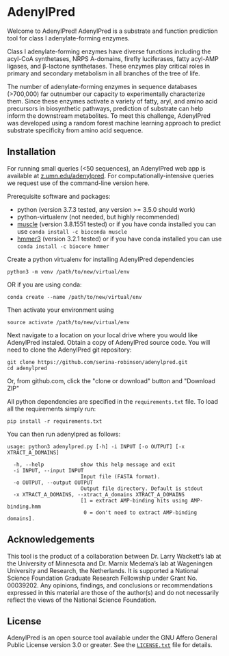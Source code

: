 AdenylPred
===========
Welcome to AdenylPred! AdenylPred is a substrate and function prediction tool for class I adenylate-forming enzymes.

Class I adenylate-forming enzymes have diverse functions including the acyl-CoA synthetases, NRPS A-domains, firefly luciferases, fatty acyl-AMP ligases, and β-lactone synthetases. These enzymes play critical roles in primary and secondary metabolism in all branches of the tree of life.

The number of adenylate-forming enzymes in sequence databases (>700,000) far outnumber our capacity to experimentally characterize them. Since these enzymes activate a variety of fatty, aryl, and amino acid precursors in biosynthetic pathways, prediction of substrate can help inform the downstream metabolites. To meet this challenge, AdenylPred was developed using a random forest machine learning approach to predict substrate specificity from amino acid sequence.

Installation
------------
For running small queries (<50 sequences), an AdenylPred web app is available at [z.umn.edu/adenylpred](z.umn.edu/adenylpred). For computationally-intensive queries we request use of the command-line version here.

Prerequisite software and packages:
* python (version 3.7.3 tested, any version >= 3.5.0 should work)
* python-virtualenv (not needed, but highly recommended)
* [muscle](http://www.drive5.com/muscle/downloads.htm) (version 3.8.1551 tested) or if you have conda installed you can use `conda install -c bioconda muscle `
* [hmmer3](http://hmmer.org/) (version 3.2.1 tested) or if you have conda installed you can use `conda install -c biocore hmmer`

Create a python virtualenv for installing AdenylPred dependencies

```
python3 -m venv /path/to/new/virtual/env
``` 
OR if you are using conda:
```
conda create --name /path/to/new/virtual/env
```
Then activate your environment using
```
source activate /path/to/new/virtual/env
```

Next navigate to a location on your local drive where you would like AdenylPred instaled. Obtain a copy of AdenylPred source code. You will need to clone the AdenylPred git repository:

```
git clone https://github.com/serina-robinson/adenylpred.git
cd adenylpred
```

Or, from github.com, click the "clone or download" button and "Download ZIP"

All python dependencies are specified in the `requirements.txt` file. To load all the requirements simply run:
```
pip install -r requirements.txt
```

You can then run adenylpred as follows:

```
usage: python3 adenylpred.py [-h] -i INPUT [-o OUTPUT] [-x XTRACT_A_DOMAINS]

  -h, --help            show this help message and exit
  -i INPUT, --input INPUT
                        Input file (FASTA format).
  -o OUTPUT, --output OUTPUT
                        Output file directory. Default is stdout
  -x XTRACT_A_DOMAINS, --xtract_A_domains XTRACT_A_DOMAINS
                        [1 = extract AMP-binding hits using AMP-binding.hmm
                         0 = don't need to extract AMP-binding domains].
```

Acknowledgements
-------
This tool is the product of a collaboration between Dr. Larry Wackett’s lab at the University of Minnesota and Dr. Marnix Medema’s lab at Wageningen University and Research, the Netherlands. It is supported a National Science Foundation Graduate Research Fellowship under Grant No. 00039202. Any opinions, findings, and conclusions or recommendations expressed in this material are those of the author(s) and do not necessarily reflect the views of the National Science Foundation.

License
-------
AdenylPred is an open source tool available under the GNU Affero General Public
License version 3.0 or greater. See the [`LICENSE.txt`](LICENSE.txt) file for
details.
